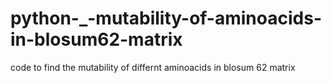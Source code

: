 # python-_-mutability-of-aminoacids-in-blosum62-matrix
code to find the mutability of differnt aminoacids in blosum 62 matrix
